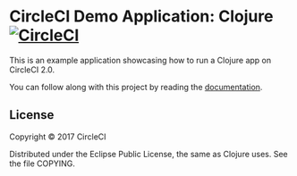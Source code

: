 # CircleCI Demo Application: Clojure [![CircleCI](https://circleci.com/gh/circleci/cci-demo-clojure.svg?style=svg)](https://circleci.com/gh/circleci/cci-demo-clojure)

This is an example application showcasing how to run a Clojure app on CircleCI 2.0.

You can follow along with this project by reading the [documentation](https://circleci.com/docs/2.0/language-clojure/).

## License

Copyright © 2017 CircleCI

Distributed under the Eclipse Public License, the same as Clojure
uses. See the file COPYING.

